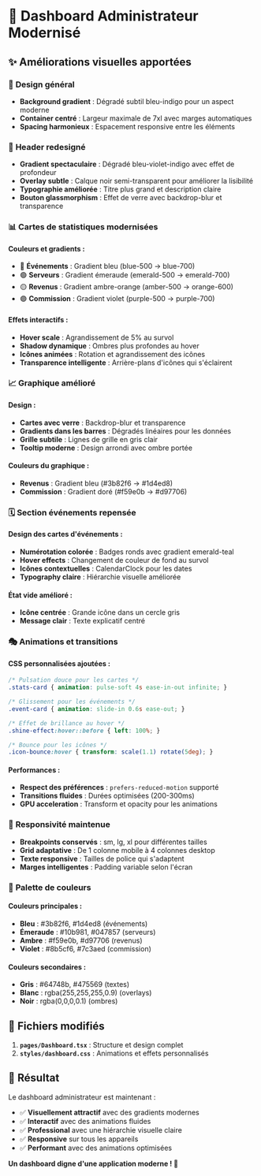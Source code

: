# 🎨 Dashboard Administrateur Modernisé

## ✨ Améliorations visuelles apportées

### 🎯 **Design général**
- **Background gradient** : Dégradé subtil bleu-indigo pour un aspect moderne
- **Container centré** : Largeur maximale de 7xl avec marges automatiques
- **Spacing harmonieux** : Espacement responsive entre les éléments

### 🚀 **Header redesigné**
- **Gradient spectaculaire** : Dégradé bleu-violet-indigo avec effet de profondeur
- **Overlay subtle** : Calque noir semi-transparent pour améliorer la lisibilité
- **Typographie améliorée** : Titre plus grand et description claire
- **Bouton glassmorphism** : Effet de verre avec backdrop-blur et transparence

### 📊 **Cartes de statistiques modernisées**

#### **Couleurs et gradients :**
- 🔵 **Événements** : Gradient bleu (blue-500 → blue-700)
- 🟢 **Serveurs** : Gradient émeraude (emerald-500 → emerald-700)  
- 🟡 **Revenus** : Gradient ambre-orange (amber-500 → orange-600)
- 🟣 **Commission** : Gradient violet (purple-500 → purple-700)

#### **Effets interactifs :**
- **Hover scale** : Agrandissement de 5% au survol
- **Shadow dynamique** : Ombres plus profondes au hover
- **Icônes animées** : Rotation et agrandissement des icônes
- **Transparence intelligente** : Arrière-plans d'icônes qui s'éclairent

### 📈 **Graphique amélioré**

#### **Design :**
- **Cartes avec verre** : Backdrop-blur et transparence
- **Gradients dans les barres** : Dégradés linéaires pour les données
- **Grille subtile** : Lignes de grille en gris clair
- **Tooltip moderne** : Design arrondi avec ombre portée

#### **Couleurs du graphique :**
- **Revenus** : Gradient bleu (#3b82f6 → #1d4ed8)
- **Commission** : Gradient doré (#f59e0b → #d97706)

### 🗓️ **Section événements repensée**

#### **Design des cartes d'événements :**
- **Numérotation colorée** : Badges ronds avec gradient emerald-teal
- **Hover effects** : Changement de couleur de fond au survol
- **Icônes contextuelles** : CalendarClock pour les dates
- **Typography claire** : Hiérarchie visuelle améliorée

#### **État vide amélioré :**
- **Icône centrée** : Grande icône dans un cercle gris
- **Message clair** : Texte explicatif centré

### 🎭 **Animations et transitions**

#### **CSS personnalisées ajoutées :**
```css
/* Pulsation douce pour les cartes */
.stats-card { animation: pulse-soft 4s ease-in-out infinite; }

/* Glissement pour les événements */
.event-card { animation: slide-in 0.6s ease-out; }

/* Effet de brillance au hover */
.shine-effect:hover::before { left: 100%; }

/* Bounce pour les icônes */
.icon-bounce:hover { transform: scale(1.1) rotate(5deg); }
```

#### **Performances :**
- **Respect des préférences** : `prefers-reduced-motion` supporté
- **Transitions fluides** : Durées optimisées (200-300ms)
- **GPU acceleration** : Transform et opacity pour les animations

### 📱 **Responsivité maintenue**
- **Breakpoints conservés** : sm, lg, xl pour différentes tailles
- **Grid adaptative** : De 1 colonne mobile à 4 colonnes desktop
- **Texte responsive** : Tailles de police qui s'adaptent
- **Marges intelligentes** : Padding variable selon l'écran

### 🎨 **Palette de couleurs**

#### **Couleurs principales :**
- **Bleu** : #3b82f6, #1d4ed8 (événements)
- **Émeraude** : #10b981, #047857 (serveurs)
- **Ambre** : #f59e0b, #d97706 (revenus)
- **Violet** : #8b5cf6, #7c3aed (commission)

#### **Couleurs secondaires :**
- **Gris** : #64748b, #475569 (textes)
- **Blanc** : rgba(255,255,255,0.9) (overlays)
- **Noir** : rgba(0,0,0,0.1) (ombres)

## 🔧 **Fichiers modifiés**

1. **`pages/Dashboard.tsx`** : Structure et design complet
2. **`styles/dashboard.css`** : Animations et effets personnalisés

## 🚀 **Résultat**

Le dashboard administrateur est maintenant :
- ✅ **Visuellement attractif** avec des gradients modernes
- ✅ **Interactif** avec des animations fluides
- ✅ **Professional** avec une hiérarchie visuelle claire
- ✅ **Responsive** sur tous les appareils
- ✅ **Performant** avec des animations optimisées

**Un dashboard digne d'une application moderne ! 🎉**
